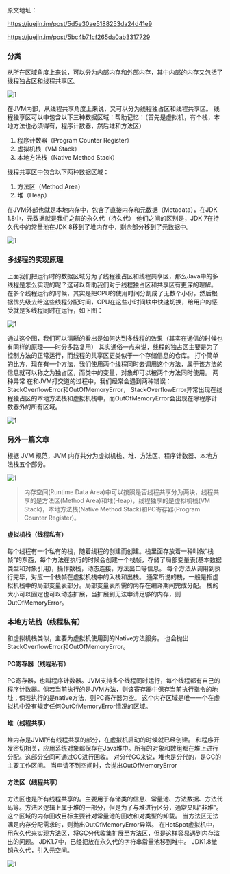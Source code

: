 原文地址：

https://juejin.im/post/5d5e30ae5188253da24d41e9

https://juejin.im/post/5bc4b71cf265da0ab3317729

### 分类
从所在区域角度上来说，可以分为内部内存和外部内存，其中内部的内存又包括了线程独占区和线程共享区。

![1](images/3-1.png)

在JVM内部，从线程共享角度上来说，又可以分为线程独占区和线程共享区。
线程独享区可以中包含以下三种数据区域：帮助记忆：（首先是虚拟机，有个栈，本地方法也必须得有，程序计数器，然后堆和方法区）

1. 程序计数器（Program Counter Register）
2. 虚拟机栈（VM Stack）
3. 本地方法栈（Native Method Stack）


线程共享区中包含以下两种数据区域：

1. 方法区（Method Area）
2. 堆（Heap）

在JVM外部也就是本地内存中，包含了直接内存和元数据（Metadata），在JDK 1.8中，元数据就是我们之前的永久代（持久代）
他们之间的区别是，JDK 7在持久代中的常量池在JDK 8移到了堆内存中，剩余部分移到了元数据中。

![1](images/3-2.png)

### 多线程的实现原理
上面我们把运行时的数据区域分为了线程独占区和线程共享区，那么Java中的多线程是怎么实现的呢？这可以帮助我们对于线程独占区和共享区有更深的理解。
在多个线程运行的时候，其实是把CPU的使用时间分割成了无数个小份，然后根据优先级去给这些线程分配时间，CPU在这些小时间块中快速切换，给用户的感受就是多线程同时在运行，如下图：

![1](images/3-3.png)

通过这个图，我们可以清晰的看出是如何达到多线程的效果（其实在通信的时候也有同样的原理——时分多路复用）
其实通俗一点来说，线程的独占区主要是为了控制方法的正常运行，而线程的共享区更类似于一个存储信息的仓库。
打个简单的比方，现在有一个方法，我们使用两个线程同时去调用这个方法，属于该方法的信息就可以称之为独占区，而类中的变量，对象却可以被两个方法同时使用。
两种异常
在和JVM打交道的过程中，我们经常会遇到两种错误：StackOverflowError和OutOfMemoryError，
StackOverflowError异常出现在线程独占区的本地方法栈和虚拟机栈中，而OutOfMemoryError会出现在除程序计数器外的所有区域。

![1](images/3-4.png)

### 另外一篇文章

根据 JVM 规范，JVM 内存共分为虚拟机栈、堆、方法区、程序计数器、本地方法栈五个部分。

![1](images/3-5.png)

> 内存空间(Runtime Data Area)中可以按照是否线程共享分为两块，线程共享的是方法区(Method Area)和堆(Heap)，线程独享的是虚拟机栈(VM Stack)，本地方法栈(Native Method Stack)和PC寄存器(Program Counter Register)。


#### 虚拟机栈（线程私有）
每个线程有一个私有的栈，随着线程的创建而创建。栈里面存放着一种叫做“栈帧”的东西，每个方法在执行的时候会创建一个栈帧，存储了局部变量表(基本数据类型和对象引用)，操作数栈，动态连接，方法出口等信息。
每个方法从调用到执行完毕，对应一个栈帧在虚拟机栈中的入栈和出栈。
通常所说的栈，一般是指虚拟机栈中的局部变量表部分。局部变量表所需的内存在编译期间完成分配。
栈的大小可以固定也可以动态扩展，当扩展到无法申请足够的内存，则OutOfMemoryError。

### 本地方法栈（线程私有）
和虚拟机栈类似，主要为虚拟机使用到的Native方法服务。
也会抛出StackOverflowError和OutOfMemoryError。


#### PC寄存器（线程私有）
PC寄存器，也叫程序计数器。JVM支持多个线程同时运行，每个线程都有自己的程序计数器。倘若当前执行的是JVM方法，则该寄存器中保存当前执行指令的地址；倘若执行的是native方法，则PC寄存器为空。
这个内存区域是唯一一个在虚拟机中没有规定任何OutOfMemoryError情况的区域。


#### 堆（线程共享）
堆内存是JVM所有线程共享的部分，在虚拟机启动的时候就已经创建。
和程序开发密切相关，应用系统对象都保存在Java堆中。所有的对象和数组都在堆上进行分配。这部分空间可通过GC进行回收。
对分代GC来说，堆也是分代的，是GC的主要工作区间。
当申请不到空间时，会抛出OutOfMemoryError

#### 方法区（线程共享）
方法区也是所有线程共享的。主要用于存储类的信息、常量池、方法数据、方法代码等。方法区逻辑上属于堆的一部分，但是为了与堆进行区分，通常又叫“非堆”。
这个区域的内存回收目标主要针对常量池的回收和对类型的卸载。
当方法区无法满足内存分配需求时，则抛出OutOfMemoryError异常。
在HotSpot虚拟机中，用永久代来实现方法区，将GC分代收集扩展至方法区，但是这样容易遇到内存溢出的问题。
JDK1.7中，已经把放在永久代的字符串常量池移到堆中。
JDK1.8撤销永久代，引入元空间。

![1](images/3-6.png)

